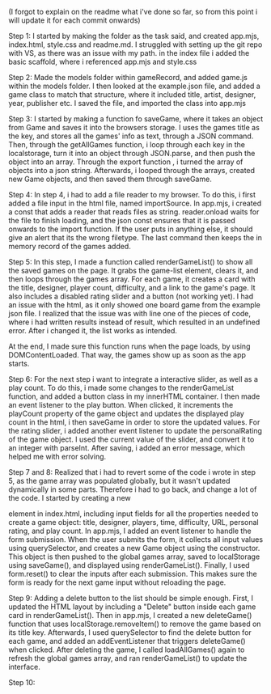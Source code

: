 (I forgot to explain on the readme what i've done so far, so from this point i will update it for each commit onwards)

Step 1:
I started by making the folder as the task said, and created app.mjs, index.html, style.css and readme.md. I struggled with setting up the git repo with VS, as there was an issue with my path. in the index file i added the basic scaffold, where i referenced app.mjs and style.css

Step 2:
Made the models folder within gameRecord, and added game.js within the models folder. I then looked at the example.json file, and added a game class to match that structure, where it included title, artist, designer, year, publisher etc. I saved the file, and imported the class into app.mjs

Step 3:
I started by making a function fo saveGame, where it takes an object from Game and saves it into the browsers storage. I uses the games title as the key, and stores all the games' info as text, through a JSON command. Then, through the getAllGames function, i loop through each key in the localstorage, turn it into an object through JSON.parse, and then push the object into an array. Through the export function , i turned the array of objects into a json string. Afterwards, i looped through the arrays, created new Game objects, and then saved them through saveGame.

Step 4:
In step 4, i had to add a file reader to my browser. To do this, i first added a file input in the html file, named importSource. In app.mjs, i created a const that adds a reader that reads files as string. reader.onload waits for the file to finish loading, and the json const ensures that it is passed onwards to the import function. If the user puts in anything else, it should give an alert that its the wrong filetype. The last command then keeps the in memory record of the games added.

Step 5:
In this step, I made a function called renderGameList() to show all the saved games on the page. It grabs the game-list element, clears it, and then loops through the games array. For each game, it creates a card with the title, designer, player count, difficulty, and a link to the game's page. It also includes a disabled rating slider and a button (not working yet). I had an issue with the html, as it only showed one board game from the example json file. I realized that the issue was with line one of the pieces of code, where i had written results instead of result, which resulted in an undefined error. After i changed it, the list works as intended.

At the end, I made sure this function runs when the page loads, by using DOMContentLoaded. That way, the games show up as soon as the app starts.

Step 6:
For the next step i want to integrate a interactive slider, as well as a play count. To do this, i made some changes to the renderGameList function, and added a button class in my innerHTML container. I then made an event listener to the play button. When clicked, it increments the playCount property of  the game object and updates the displayed play count in the html, i then saveGame in order to store the updated values. For the rating slider, i added another event listener to update the personalRating of the game object. I used the current value of the slider, and convert it to an integer with parseInt. After saving, i added an error message, which helped me with error solving.

Step 7 and 8:
Realized that i had to revert some of the code i wrote in step 5, as the game array was populated globally, but it wasn't updated dynamically in some parts. Therefore i had to go back, and change a lot of the code. I started by creating a new <form> element in index.html, including input fields for all the properties needed to create a game object: title, designer, players, time, difficulty, URL, personal rating, and play count. In app.mjs, I added an event listener to handle the form submission. When the user submits the form, it collects all input values using querySelector, and creates a new Game object using the constructor. This object is then pushed to the global games array, saved to localStorage using saveGame(), and displayed using renderGameList(). Finally, I used form.reset() to clear the inputs after each submission. This makes sure the form is ready for the next game input without reloading the page. 

Step 9:
Adding a delete button to the list should be simple enough. First, I updated the HTML layout by including a "Delete" button inside each game card in renderGameList(). Then in app.mjs, I created a new deleteGame() function that uses localStorage.removeItem() to remove the game based on its title key. Afterwards, I used querySelector to find the delete button for each game, and added an addEventListener that triggers deleteGame() when clicked. After deleting the game, I called loadAllGames() again to refresh the global games array, and ran renderGameList() to update the interface.

Step 10:
